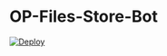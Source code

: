 # OP-Files-Store-Bot


[![Deploy](https://www.herokucdn.com/deploy/button.svg)](https://heroku.com/deploy?template=https://github.com/Ruraljatt/OP-Files-Store-Bot)
